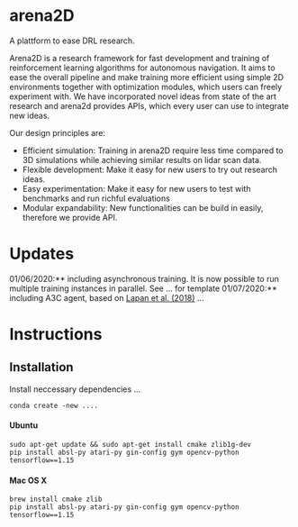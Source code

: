 # arena2D
A plattform to ease DRL research.

Arena2D is a research framework for fast development and training of reinforcement learning algorithms for autonomous navigation. 
It aims to ease the overall pipeline and make training more efficient using simple 2D environments together with optimization modules, 
which users can freely experiment with. We have incorporated novel ideas from state of the art research and arena2d provides APIs, which every user can 
use to integrate new ideas.

Our design principles are:

- Efficient simulation: Training in arena2D require less time compared to 3D simulations while achieving similar results on lidar scan data.
- Flexible development: Make it easy for new users to try out research ideas.
- Easy experimentation: Make it easy for new users to test with benchmarks and run richful evaluations
- Modular expandability: New functionalities can be build in easily, therefore we provide API.


# Updates
01/06/2020:** including asynchronous training. It is now possible to run multiple training instances in parallel. See ... for template
01/07/2020:** including A3C agent, based on [Lapan et al. (2018)][lapan]
...

# Instructions

## Installation
Install neccessary dependencies
...
```
conda create -new ....
```

#### Ubuntu 

```
sudo apt-get update && sudo apt-get install cmake zlib1g-dev
pip install absl-py atari-py gin-config gym opencv-python tensorflow==1.15
```

#### Mac OS X

```
brew install cmake zlib
pip install absl-py atari-py gin-config gym opencv-python tensorflow==1.15
```






[lapan]: https://books.google.de/books?hl=en&lr=&id=xKdhDwAAQBAJ&oi=fnd&pg=PP1&dq=lapan+reinforcement+learning&ots=wTgggiYhaD&sig=VjRRQF20if5gCTVjFiuLkw_5mbk#v=onepage&q=lapan%20reinforcement%20learning&f=false
